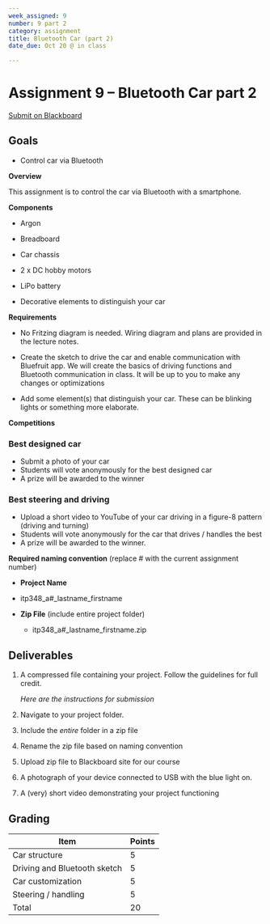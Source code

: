 ```yaml
---
week_assigned: 9
number: 9 part 2
category: assignment
title: Bluetooth Car (part 2)
date_due: Oct 20 @ in class

---
```

Assignment 9 – Bluetooth Car part 2
============================

[Submit on Blackboard](https://blackboard.usc.edu/)

Goals
-----

-   Control car via Bluetooth


**Overview**

This assignment is to control the car via Bluetooth with a
smartphone.

**Components**

-   Argon

-   Breadboard

-   Car chassis

-   2 x DC hobby motors

-   LiPo battery

-   Decorative elements to distinguish your car

**Requirements**

-   No Fritzing diagram is needed. Wiring diagram and plans are provided in the
    lecture notes.

-   Create the sketch to drive the car and enable communication with Bluefruit
    app. We will create the basics of driving functions and Bluetooth
    communication in class. It will be up to you to make any changes or
    optimizations

-   Add some element(s) that distinguish your car. These can be blinking lights
    or something more elaborate.


**Competitions**

### **Best designed car**

-   Submit a photo of your car
-   Students will vote anonymously for the best designed car
-   A prize will be awarded to the winner

### **Best steering and driving**

-   Upload a short video to YouTube of your car driving in a figure-8 pattern (driving and turning)
-   Students will vote anonymously for the car that drives / handles the best
-   A prize will be awarded to the winner.

**Required naming convention** (replace \# with the current assignment number)

-   **Project Name**
-   itp348_a\#_lastname_firstname
    
-   **Zip File** (include entire project folder)

    -   itp348_a\#_lastname_firstname.zip

Deliverables
------------

1.  A compressed file containing your project. Follow the guidelines for full
    credit.

    *Here are the instructions for submission*

2.  Navigate to your project folder.

3.  Include the *entire* folder in a zip file

4.  Rename the zip file based on naming convention

5.  Upload zip file to Blackboard site for our course

6.  A photograph of your device connected to USB with the blue light on.

7.  A (very) short video demonstrating your project functioning

Grading
-------

| Item                         | Points |
| ---------------------------- | ------ |
| Car structure                | 5      |
| Driving and Bluetooth sketch | 5      |
| Car customization            | 5      |
| Steering / handling          | 5      |
| Total                        | 20     |
